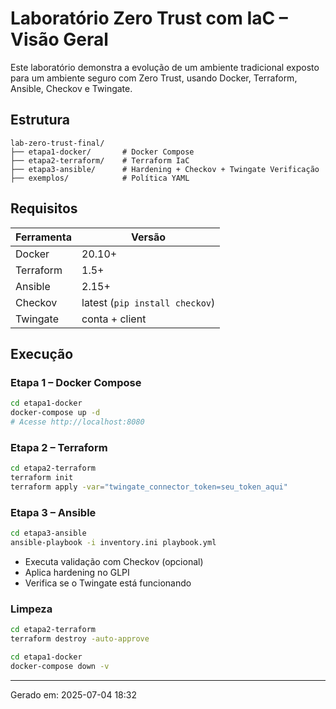 
# Laboratório Zero Trust com IaC – Visão Geral

Este laboratório demonstra a evolução de um ambiente tradicional exposto para um ambiente seguro com Zero Trust,
usando Docker, Terraform, Ansible, Checkov e Twingate.

## Estrutura

```
lab-zero-trust-final/
├── etapa1-docker/       # Docker Compose
├── etapa2-terraform/    # Terraform IaC
├── etapa3-ansible/      # Hardening + Checkov + Twingate Verificação
├── exemplos/            # Política YAML
```

## Requisitos

| Ferramenta | Versão |
|-----------|--------|
| Docker | 20.10+ |
| Terraform | 1.5+ |
| Ansible | 2.15+ |
| Checkov | latest (`pip install checkov`) |
| Twingate | conta + client |

## Execução

### Etapa 1 – Docker Compose

```bash
cd etapa1-docker
docker-compose up -d
# Acesse http://localhost:8080
```

### Etapa 2 – Terraform

```bash
cd etapa2-terraform
terraform init
terraform apply -var="twingate_connector_token=seu_token_aqui"
```

### Etapa 3 – Ansible

```bash
cd etapa3-ansible
ansible-playbook -i inventory.ini playbook.yml
```

- Executa validação com Checkov (opcional)
- Aplica hardening no GLPI
- Verifica se o Twingate está funcionando

### Limpeza

```bash
cd etapa2-terraform
terraform destroy -auto-approve

cd etapa1-docker
docker-compose down -v
```

---

Gerado em: 2025-07-04 18:32
